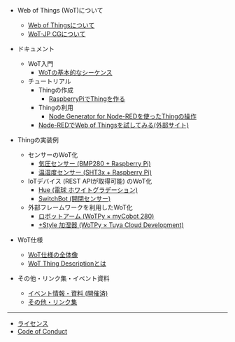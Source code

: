 - Web of Things (WoT)について
  - [Web of Thingsについて](about.md)
  - [WoT-JP CGについて](aboutcg.md)

- ドキュメント
  - WoT入門
    - [WoTの基本的なシーケンス](basicsequence.md)
  - チュートリアル
    - Thingの作成
      - [RaspberryPiでThingを作る](raspithing.md)
    - Thingの利用
      - [Node Generator for Node-REDを使ったThingの操作](nodegen-tutorial.md)
    - [Node-REDでWeb of Thingsを試してみる(外部サイト)](https://qiita.com/hidekita/items/6d07452922e201c89cdf)

- Thingの実装例
  - センサーのWoT化
    - [気圧センサー (BMP280 + Raspberry Pi)](examples/bmp280/)
    - [温湿度センサー (SHT3x + Raspberry Pi)](examples/sht3x/)
  - IoTデバイス (REST APIが取得可能) のWoT化
    - [Hue (電球 ホワイトグラデーション)](examples/hue-white-light/)
    - [SwitchBot (開閉センサー)](examples/switchbot-contact-sensor/)
  - 外部フレームワークを利用したWoT化
    - [ロボットアーム (WoTPy × myCobot 280)](examples/mycobot/)
    - [+Style 加湿器 (WoTPy × Tuya Cloud Development)](examples/tuya-smart-humidifier/)

- WoT仕様
  - [WoT仕様の全体像](recs.md)
  - [WoT Thing Descriptionとは](td.md)

- その他・リンク集・イベント資料
  - [イベント情報・資料 (開催済)](event.md)
  - [その他・リンク集](misc.md)

---

- [ライセンス](LICENSE.md)
- [Code of Conduct](CODE_OF_CONDUCT.md)
